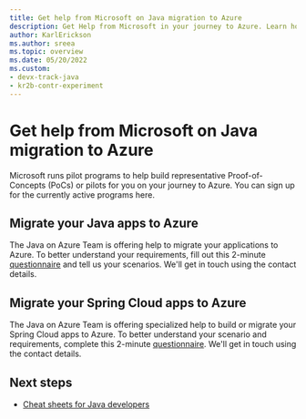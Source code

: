```yaml
---
title: Get help from Microsoft on Java migration to Azure
description: Get Help from Microsoft in your journey to Azure. Learn how to migrate your Java app or Spring Cloud app, starting with our questionnaire.
author: KarlErickson
ms.author: sreea
ms.topic: overview
ms.date: 05/20/2022
ms.custom:
- devx-track-java
- kr2b-contr-experiment
---
```


# Get help from Microsoft on Java migration to Azure

Microsoft runs pilot programs to help build representative Proof-of-Concepts (PoCs) or pilots for you on your journey to Azure. You can sign up for the currently active programs here.

## Migrate your Java apps to Azure

The Java on Azure Team is offering help to migrate your applications to Azure. To better understand your requirements, fill out this 2-minute [questionnaire](https://aka.ms/migrate-my-java-app) and tell us your scenarios. We'll get in touch using the contact details.

## Migrate your Spring Cloud apps to Azure

The Java on Azure Team is offering specialized help to build or migrate your Spring Cloud apps to Azure. To better understand your scenario and requirements, complete this 2-minute [questionnaire](https://microsoft.qualtrics.com/jfe/form/SV_8expNcB9iF1aFHD?Q_CHL=akams). We'll get in touch using the contact details.

## Next steps

- [Cheat sheets for Java developers](cheat-sheets.md)
